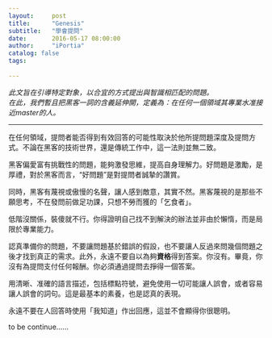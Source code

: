 ```yaml
---
layout:     post
title:      "Genesis"
subtitle:   "學會提問"
date:       2016-05-17 08:00:00
author:     "iPortia"
catalog: false
tags:
    
---
```





*此文旨在引導特定對象，以合宜的方式提出與智識相匹配的問題。  
在此，我們暫且把黑客一詞的含義延伸開，定義為：在任何一個領域其專業水准接近master的人。*

****

在任何領域，提問者能否得到有效回答的可能性取決於他所提問題深度及提問方式。不論在黑客的技術世界，還是傳統工作中，這一法則並無二致。

黑客偏愛富有挑戰性的問題，能夠激發思維，提高自身理解力。好問題是激勵，是厚禮，對於黑客而言，“好問題”是對提問者誠摯的讚賞。

同時，黑客有蔑視或傲慢的名聲，讓人感到敵意，其實不然。黑客蔑視的是那些不願思考，不在發問前做足功課，只想不勞而獲的「乞食者」。

低階沒關係，裝傻就不行。你得證明自己找不到解決的辦法並非由於懶惰，而是局限於專業能力。

認真準備你的問題，不要讓問題基於錯誤的假設，也不要讓人反過來問幾個問題之後才找到真正的需求。此外，永遠不要自以為夠**資格**得到答案。你沒有。畢竟，你沒有為提問支付任何報酬。你必須通過提問去掙得一個答案。

用清晰、准確的語言描述，包括標點符號，避免使用一切可能讓人誤會，或者容易讓人誤會的詞句。這是最基本的素養，也是認真的表現。

永遠不要在人回答時使用「我知道」作出回應，這並不會顯得你很聰明。 

to be continue......


